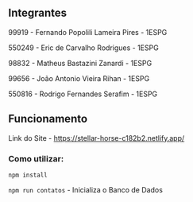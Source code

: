 ## Integrantes
99919 - Fernando Popolili Lameira Pires - 1ESPG

550249 - Eric de Carvalho Rodrigues - 1ESPG

98832 - Matheus Bastazini Zanardi - 1ESPG

99656 - João Antonio Vieira Rihan - 1ESPG

550816 - Rodrigo Fernandes Serafim - 1ESPG
 
## Funcionamento
Link do Site - https://stellar-horse-c182b2.netlify.app/

### Como utilizar:



`npm install`

`npm run contatos` - Inicializa o Banco de Dados

